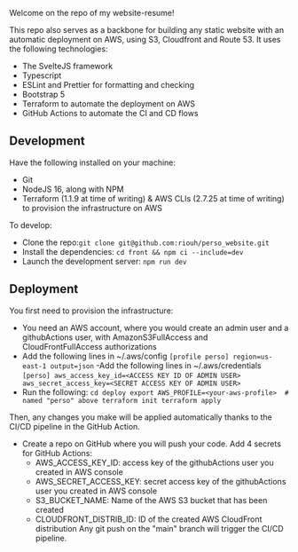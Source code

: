 Welcome on the repo of my website-resume!

This repo also serves as a backbone for building any static website with an automatic deployment on AWS, using S3, Cloudfront and Route 53. It uses the following technologies:
- The SvelteJS framework
- Typescript
- ESLint and Prettier for formatting and checking
- Bootstrap 5
- Terraform to automate the deployment on AWS
- GitHub Actions to automate the CI and CD flows

## Development
Have the following installed on your machine:
- Git
- NodeJS 16, along with NPM
- Terraform (1.1.9 at time of writing) & AWS CLIs (2.7.25 at time of writing) to provision the infrastructure on AWS

To develop:
- Clone the repo:`git clone git@github.com:riouh/perso_website.git`
- Install the dependencies: `cd front && npm ci --include=dev`
- Launch the development server: `npm run dev`

## Deployment
You first need to provision the infrastructure:
- You need an AWS account, where you would create an admin user and a githubActions user, with AmazonS3FullAccess and CloudFrontFullAccess authorizations
- Add the following lines in ~/.aws/config
`
[profile perso]
region=us-east-1
output=json
`
-Add the following lines in ~/.aws/credentials
`
[perso]
aws_access_key_id=<ACCESS KEY ID OF ADMIN USER>
aws_secret_access_key=<SECRET ACCESS KEY OF ADMIN USER>
`
- Run the following:
`
cd deploy
export AWS_PROFILE=<your-aws-profile>  # named "perso" above
terraform init
terraform apply
`

Then, any changes you make will be applied automatically thanks to the CI/CD pipeline in the GitHub Action.
- Create a repo on GitHub where you will push your code. Add 4 secrets for GitHub Actions:
    - AWS_ACCESS_KEY_ID: access key of the githubActions user you created in AWS console 
    - AWS_SECRET_ACCESS_KEY: secret access key of the githubActions user you created in AWS console
    - S3_BUCKET_NAME: Name of the AWS S3 bucket that has been created
    - CLOUDFRONT_DISTRIB_ID: ID of the created AWS CloudFront distribution
Any git push on the "main" branch will trigger the CI/CD pipeline.
